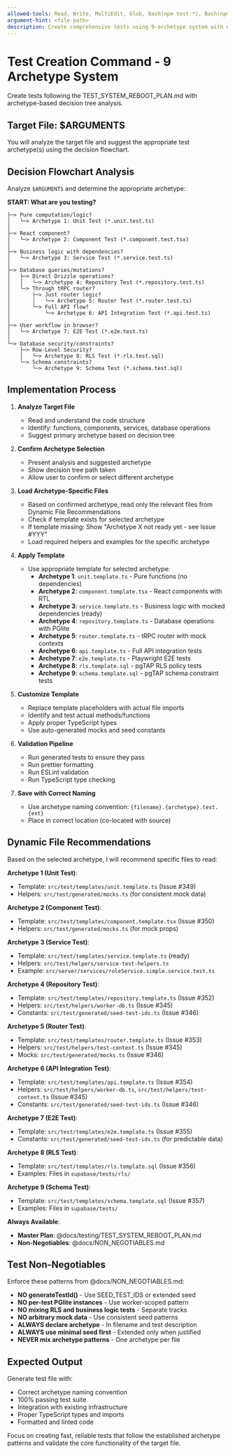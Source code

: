 ```yaml
---
allowed-tools: Read, Write, MultiEdit, Glob, Bash(npm test:*), Bash(npm run test:*), Bash(npx vitest:*), Bash(npm run lint:*), Bash(npx prettier:*)
argument-hint: <file-path>
description: Create comprehensive tests using 9-archetype system with decision tree analysis
---
```


# Test Creation Command - 9 Archetype System

Create tests following the TEST_SYSTEM_REBOOT_PLAN.md with archetype-based decision tree analysis.

## Target File: $ARGUMENTS

You will analyze the target file and suggest the appropriate test archetype(s) using the decision flowchart.

## Decision Flowchart Analysis

Analyze `$ARGUMENTS` and determine the appropriate archetype:

**START: What are you testing?**

```
├─> Pure computation/logic?
│   └─> Archetype 1: Unit Test (*.unit.test.ts)
│
├─> React component?
│   └─> Archetype 2: Component Test (*.component.test.tsx)
│
├─> Business logic with dependencies?
│   └─> Archetype 3: Service Test (*.service.test.ts)
│
├─> Database queries/mutations?
│   ├─> Direct Drizzle operations?
│   │   └─> Archetype 4: Repository Test (*.repository.test.ts)
│   └─> Through tRPC router?
│       ├─> Just router logic?
│       │   └─> Archetype 5: Router Test (*.router.test.ts)
│       └─> Full API flow?
│           └─> Archetype 6: API Integration Test (*.api.test.ts)
│
├─> User workflow in browser?
│   └─> Archetype 7: E2E Test (*.e2e.test.ts)
│
└─> Database security/constraints?
    ├─> Row-Level Security?
    │   └─> Archetype 8: RLS Test (*.rls.test.sql)
    └─> Schema constraints?
        └─> Archetype 9: Schema Test (*.schema.test.sql)
```

## Implementation Process

1. **Analyze Target File**
   - Read and understand the code structure
   - Identify: functions, components, services, database operations
   - Suggest primary archetype based on decision tree

2. **Confirm Archetype Selection**
   - Present analysis and suggested archetype
   - Show decision tree path taken
   - Allow user to confirm or select different archetype

3. **Load Archetype-Specific Files**
   - Based on confirmed archetype, read only the relevant files from Dynamic File Recommendations
   - Check if template exists for selected archetype
   - If template missing: Show "Archetype X not ready yet - see Issue #YYY"
   - Load required helpers and examples for the specific archetype

4. **Apply Template**
   - Use appropriate template for selected archetype:
     - **Archetype 1**: `unit.template.ts` - Pure functions (no dependencies)
     - **Archetype 2**: `component.template.tsx` - React components with RTL
     - **Archetype 3**: `service.template.ts` - Business logic with mocked dependencies (ready)
     - **Archetype 4**: `repository.template.ts` - Database operations with PGlite
     - **Archetype 5**: `router.template.ts` - tRPC router with mock contexts
     - **Archetype 6**: `api.template.ts` - Full API integration tests
     - **Archetype 7**: `e2e.template.ts` - Playwright E2E tests
     - **Archetype 8**: `rls.template.sql` - pgTAP RLS policy tests
     - **Archetype 9**: `schema.template.sql` - pgTAP schema constraint tests

5. **Customize Template**
   - Replace template placeholders with actual file imports
   - Identify and test actual methods/functions
   - Apply proper TypeScript types
   - Use auto-generated mocks and seed constants

6. **Validation Pipeline**
   - Run generated tests to ensure they pass
   - Run prettier formatting
   - Run ESLint validation
   - Run TypeScript type checking

7. **Save with Correct Naming**
   - Use archetype naming convention: `{filename}.{archetype}.test.{ext}`
   - Place in correct location (co-located with source)

## Dynamic File Recommendations

Based on the selected archetype, I will recommend specific files to read:

**Archetype 1 (Unit Test)**:

- Template: `src/test/templates/unit.template.ts` (Issue #349)
- Helpers: `src/test/generated/mocks.ts` (for consistent mock data)

**Archetype 2 (Component Test)**:

- Template: `src/test/templates/component.template.tsx` (Issue #350)
- Helpers: `src/test/generated/mocks.ts` (for mock props)

**Archetype 3 (Service Test)**:

- Template: `src/test/templates/service.template.ts` (ready)
- Helpers: `src/test/helpers/service-test-helpers.ts`
- Example: `src/server/services/roleService.simple.service.test.ts`

**Archetype 4 (Repository Test)**:

- Template: `src/test/templates/repository.template.ts` (Issue #352)
- Helpers: `src/test/helpers/worker-db.ts` (Issue #345)
- Constants: `src/test/generated/seed-test-ids.ts` (Issue #346)

**Archetype 5 (Router Test)**:

- Template: `src/test/templates/router.template.ts` (Issue #353)
- Helpers: `src/test/helpers/test-context.ts` (Issue #345)
- Mocks: `src/test/generated/mocks.ts` (Issue #346)

**Archetype 6 (API Integration Test)**:

- Template: `src/test/templates/api.template.ts` (Issue #354)
- Helpers: `src/test/helpers/worker-db.ts`, `src/test/helpers/test-context.ts` (Issue #345)
- Constants: `src/test/generated/seed-test-ids.ts` (Issue #346)

**Archetype 7 (E2E Test)**:

- Template: `src/test/templates/e2e.template.ts` (Issue #355)
- Constants: `src/test/generated/seed-test-ids.ts` (for predictable data)

**Archetype 8 (RLS Test)**:

- Template: `src/test/templates/rls.template.sql` (Issue #356)
- Examples: Files in `supabase/tests/rls/`

**Archetype 9 (Schema Test)**:

- Template: `src/test/templates/schema.template.sql` (Issue #357)
- Examples: Files in `supabase/tests/`

**Always Available**:

- **Master Plan**: @docs/testing/TEST_SYSTEM_REBOOT_PLAN.md
- **Non-Negotiables**: @docs/NON_NEGOTIABLES.md

## Test Non-Negotiables

Enforce these patterns from @docs/NON_NEGOTIABLES.md:

- **NO generateTestId()** - Use SEED_TEST_IDS or extended seed
- **NO per-test PGlite instances** - Use worker-scoped pattern
- **NO mixing RLS and business logic tests** - Separate tracks
- **NO arbitrary mock data** - Use consistent seed patterns
- **ALWAYS declare archetype** - In filename and test description
- **ALWAYS use minimal seed first** - Extended only when justified
- **NEVER mix archetype patterns** - One archetype per file

## Expected Output

Generate test file with:

- Correct archetype naming convention
- 100% passing test suite
- Integration with existing infrastructure
- Proper TypeScript types and imports
- Formatted and linted code

Focus on creating fast, reliable tests that follow the established archetype patterns and validate the core functionality of the target file.
